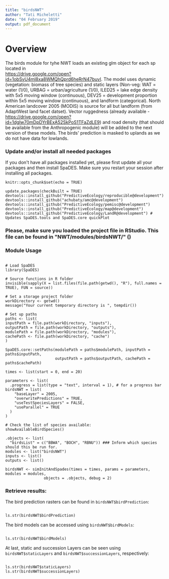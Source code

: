 ```yaml
---
title: "birdsNWT"
author: "Tati Micheletti"
date: "04 February 2019"
output: pdf_document
---
```


# Overview

The birds module for tyhe NWT loads an existing glm object for each sp located in  
https://drive.google.com/open?id=1obSvU4ml8xa8WMQhQprd6heRrN47buvI. 
The model uses dynamic (vegetation: biomass of tree species) and static
layers (Non-veg: WAT = water (1/0), URBAG = urban/agriculture (1/0),
lLED25 = lake edge density with 5x5 moving window (continuous), 
DEV25 = development proportion within 5x5 moving window (continuous),
and landform (categorical). North American landcover 2005 (MODIS) is
source for all but landform (from AdaptWest land facet datset). 
Vector ruggedness (already available - 
https://drive.google.com/open?id=1dgIw70mDpDYrBExA52SkPoS1TFaZdLE9) 
and road density (that should be available from the Anthropogenic
module) will be added to the next version of these models. The birds' 
prediction is masked to uplands as we do not have data for lowlands.

### Update and/or install all needed packages

If you don't have all packages installed yet, please 
first update all your packages and then install SpaDES. 
Make sure you restart your session after installing all packages.

```{r github, include=FALSE, eval = FALSE}
knitr::opts_chunk$set(echo = TRUE)

update.packages(checkBuilt = TRUE)
devtools::install_github("PredictiveEcology/reproducible@development")
devtools::install_github("achubaty/amc@development")
devtools::install_github("PredictiveEcology/pemisc@development")
devtools::install_github("PredictiveEcology/map@development")
devtools::install_github("PredictiveEcology/LandR@development") # Updates SpaDES.tools and SpaDES.core quickPlot
```

### Please, make sure you loaded the project file in RStudio. This file can be found in "NWT/modules/birdsNWT/" ()

### Module Usage

```{r module_usage}

# Load SpaDES
library(SpaDES)

# Source functions in R folder
invisible(sapply(X = list.files(file.path(getwd(), "R"), full.names = TRUE), FUN = source))

# Set a storage project folder
workDirectory <- getwd()
message("Your current temporary directory is ", tempdir())

# Set up paths
paths <- list(
inputPath = file.path(workDirectory, "inputs"),
outputPath = file.path(workDirectory, "outputs"),
modulePath = file.path(workDirectory, "modules"),
cachePath <- file.path(workDirectory, "cache")
)

SpaDES.core::setPaths(modulePath = paths$modulePath, inputPath = paths$inputPath, 
                      outputPath = paths$outputPath, cachePath = paths$cachePath)

times <- list(start = 0, end = 20)

parameters <- list(
  .progress = list(type = "text", interval = 1), # for a progress bar
birdsNWT = list(
    "baseLayer" = 2005,
    "overwritePredictions" = TRUE,
    "useTestSpeciesLayers" = FALSE,
    "useParallel" = TRUE
  )
)

# Check the list of species available:
showAvailableBirdSpecies()

.objects <- list(
  "birdsList" = c("BBWA", "BOCH", "RBNU")) ### Inform which species should this be run for.
modules <- list("birdsNWT")
inputs <- list()
outputs <- list()

birdsNWT <- simInitAndSpades(times = times, params = parameters, modules = modules,
                 objects = .objects, debug = 2)

```

### Retrieve results:

The bird prediction rasters can be found in `birdsNWT$birdPrediction`:

```{r results1}

ls.str(birdsNWT$birdPrediction)

```

The bird models can be accessed using `birdsNWT$birdModels`:

```{r results2}

ls.str(birdsNWT$birdModels)

```

At last, static and succession Layers can be seen using `birdsNWT$staticLayers` and `birdsNWT$successionLayers`, respectively:

```{r results3}

ls.str(birdsNWT$staticLayers)
ls.str(birdsNWT$successionLayers)

```
